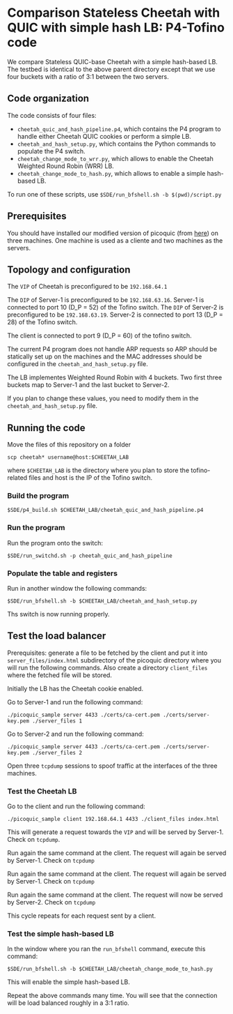 # Comparison Stateless Cheetah with QUIC with simple hash LB: P4-Tofino code

We compare Stateless QUIC-base Cheetah with a simple hash-based LB. The testbed is identical to the above parent directory except that we use four buckets with a ratio of 3:1 between the two servers.

## Code organization

The code consists of four files:

 * `cheetah_quic_and_hash_pipeline.p4`, which contains the P4 program to handle either Cheetah QUIC cookies or perform a simple LB.
 * `cheetah_and_hash_setup.py`, which contains the Python commands to populate the P4 switch.
 * `cheetah_change_mode_to_wrr.py`, which allows to enable the Cheetah Weighted Round Robin (WRR) LB.
 * `cheetah_change_mode_to_hash.py`, which allows to enable a simple hash-based LB.

To run one of these scripts, use `$SDE/run_bfshell.sh -b $(pwd)/script.py`

## Prerequisites

You should have installed our modified version of picoquic (from [here](link)) on three machines. One machine is used as a cliente and two machines as the servers.

## Topology and configuration

The `VIP` of Cheetah is preconfigured to be `192.168.64.1`

The `DIP` of Server-1 is preconfigured to be `192.168.63.16`. Server-1 is connected to port 10 (D_P = 52) of the Tofino switch.
The `DIP` of Server-2 is preconfigured to be `192.168.63.19`. Server-2 is connected to port 13 (D_P = 28) of the Tofino switch.

The client is connected to port 9 (D_P = 60) of the tofino switch.

The current P4 program does not handle ARP requests so ARP should be statically set up on the machines and the MAC addresses should be configured in the `cheetah_and_hash_setup.py` file.

The LB implementes Weighted Round Robin with 4 buckets. Two first three buckets map to Server-1 and the last bucket to Server-2.

If you plan to change these values, you need to modify them in the `cheetah_and_hash_setup.py` file.

## Running the code

Move the files of this repository on a folder

`scp cheetah* username@host:$CHEETAH_LAB`

where `$CHEETAH_LAB` is the directory where you plan to store the tofino-related files and host is the IP of the Tofino switch.

### Build the program

`$SDE/p4_build.sh $CHEETAH_LAB/cheetah_quic_and_hash_pipeline.p4`

### Run the program

Run the program onto the switch:

`$SDE/run_switchd.sh -p cheetah_quic_and_hash_pipeline`

### Populate the table and registers

Run in another window the following commands:

`$SDE/run_bfshell.sh -b $CHEETAH_LAB/cheetah_and_hash_setup.py`

Ths switch is now running properly.

## Test the load balancer

Prerequisites: generate a file to be fetched by the client and put it into `server_files/index.html` subdirectory of the picoquic directory where you will run the following commands. Also create a directory `client_files` where the fetched file will be stored.

Initially the LB has the Cheetah cookie enabled.

Go to Server-1 and run the following command:

`./picoquic_sample server 4433 ./certs/ca-cert.pem ./certs/server-key.pem ./server_files 1`

Go to Server-2 and run the following command:

`./picoquic_sample server 4433 ./certs/ca-cert.pem ./certs/server-key.pem ./server_files 2`

Open three `tcpdump` sessions to spoof traffic at the interfaces of the three machines.

### Test the Cheetah LB

Go to the client and run the following command:

`./picoquic_sample client 192.168.64.1 4433 ./client_files index.html`

This will generate a request towards the `VIP` and will be served by Server-1. Check on `tcpdump`.

Run again the same command at the client. The request will again be served by Server-1. Check on `tcpdump`

Run again the same command at the client. The request will again be served by Server-1. Check on `tcpdump`

Run again the same command at the client. The request will now be served by Server-2. Check on `tcpdump`

This cycle repeats for each request sent by a client.

### Test the simple hash-based LB

In the window where you ran the `run_bfshell` command, execute this command:

`$SDE/run_bfshell.sh -b $CHEETAH_LAB/cheetah_change_mode_to_hash.py`

This will enable the simple hash-based LB.

Repeat the above commands many time. You will see that the connection will be load balanced roughly in a 3:1 ratio.
